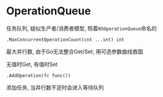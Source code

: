 # OperationQueue

任务队列, 疑似生产者/消费者模型, 照着`NSOperationQueue`命名的

```
.MaxConcurrentOperationCount(cnt ...int) int
```

最大并行数, 由于Go无法整合Get/Set, 用可选参数曲线救国

无值时Get, 有值时Set

```
.AddOperation(fc func())
```

添加任务, 当并行数不足时会进入等待队列
